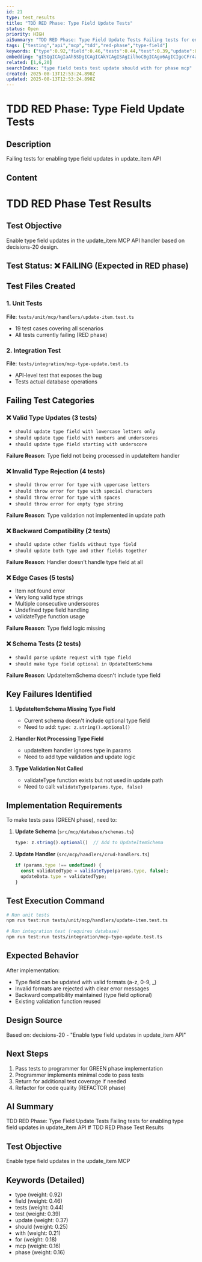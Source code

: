 ```yaml
---
id: 21
type: test_results
title: "TDD RED Phase: Type Field Update Tests"
status: Open
priority: HIGH
aiSummary: "TDD RED Phase: Type Field Update Tests Failing tests for enabling type field updates in update_item API # TDD RED Phase Test Results\n\n## Test Objective\nEnable type field updates in the update_item MCP"
tags: ["testing","api","mcp","tdd","red-phase","type-field"]
keywords: {"type":0.92,"field":0.46,"tests":0.44,"test":0.39,"update":0.37}
embedding: "gISQgICAgIaAh5SDgICAgICAkYCAgISAgIilhoCBgICAgo6AgICIgoCFr4aAhoCAgICFgICAiICAgZmEgIqAgICHgICAgImDgISsgICHgICAkIKAgICIi4CAtoCAi4CAgJOKgICAg5CAgK6CgImAgICNkYCAgICNgIORgICEgIA="
related: [1,6,20]
searchIndex: "type field tests test update should with for phase mcp"
created: 2025-08-13T12:53:24.898Z
updated: 2025-08-13T12:53:24.898Z
---
```


# TDD RED Phase: Type Field Update Tests

## Description

Failing tests for enabling type field updates in update_item API

## Content

# TDD RED Phase Test Results

## Test Objective
Enable type field updates in the update_item MCP API handler based on decisions-20 design.

## Test Status: ❌ FAILING (Expected in RED phase)

## Test Files Created

### 1. Unit Tests
**File**: `tests/unit/mcp/handlers/update-item.test.ts`
- 19 test cases covering all scenarios
- All tests currently failing (RED phase)

### 2. Integration Test  
**File**: `tests/integration/mcp-type-update.test.ts`
- API-level test that exposes the bug
- Tests actual database operations

## Failing Test Categories

### ❌ Valid Type Updates (3 tests)
- `should update type field with lowercase letters only`
- `should update type field with numbers and underscores`
- `should update type field starting with underscore`

**Failure Reason**: Type field not being processed in updateItem handler

### ❌ Invalid Type Rejection (4 tests)
- `should throw error for type with uppercase letters`
- `should throw error for type with special characters`
- `should throw error for type with spaces`
- `should throw error for empty type string`

**Failure Reason**: Type validation not implemented in update path

### ❌ Backward Compatibility (2 tests)
- `should update other fields without type field`
- `should update both type and other fields together`

**Failure Reason**: Handler doesn't handle type field at all

### ❌ Edge Cases (5 tests)
- Item not found error
- Very long valid type strings
- Multiple consecutive underscores
- Undefined type field handling
- validateType function usage

**Failure Reason**: Type field logic missing

### ❌ Schema Tests (2 tests)
- `should parse update request with type field`
- `should make type field optional in UpdateItemSchema`

**Failure Reason**: UpdateItemSchema doesn't include type field

## Key Failures Identified

1. **UpdateItemSchema Missing Type Field**
   - Current schema doesn't include optional type field
   - Need to add: `type: z.string().optional()`

2. **Handler Not Processing Type Field**
   - updateItem handler ignores type in params
   - Need to add type validation and update logic

3. **Type Validation Not Called**
   - validateType function exists but not used in update path
   - Need to call: `validateType(params.type, false)`

## Implementation Requirements

To make tests pass (GREEN phase), need to:

1. **Update Schema** (`src/mcp/database/schemas.ts`)
   ```typescript
   type: z.string().optional()  // Add to UpdateItemSchema
   ```

2. **Update Handler** (`src/mcp/handlers/crud-handlers.ts`)
   ```typescript
   if (params.type !== undefined) {
     const validatedType = validateType(params.type, false);
     updateData.type = validatedType;
   }
   ```

## Test Execution Command

```bash
# Run unit tests
npm run test:run tests/unit/mcp/handlers/update-item.test.ts

# Run integration test (requires database)
npm run test:run tests/integration/mcp-type-update.test.ts
```

## Expected Behavior

After implementation:
- Type field can be updated with valid formats (a-z, 0-9, _)
- Invalid formats are rejected with clear error messages
- Backward compatibility maintained (type field optional)
- Existing validation function reused

## Design Source

Based on: decisions-20 - "Enable type field updates in update_item API"

## Next Steps

1. Pass tests to programmer for GREEN phase implementation
2. Programmer implements minimal code to pass tests
3. Return for additional test coverage if needed
4. Refactor for code quality (REFACTOR phase)

## AI Summary

TDD RED Phase: Type Field Update Tests Failing tests for enabling type field updates in update_item API # TDD RED Phase Test Results

## Test Objective
Enable type field updates in the update_item MCP

## Keywords (Detailed)

- type (weight: 0.92)
- field (weight: 0.46)
- tests (weight: 0.44)
- test (weight: 0.39)
- update (weight: 0.37)
- should (weight: 0.25)
- with (weight: 0.21)
- for (weight: 0.18)
- mcp (weight: 0.16)
- phase (weight: 0.16)

